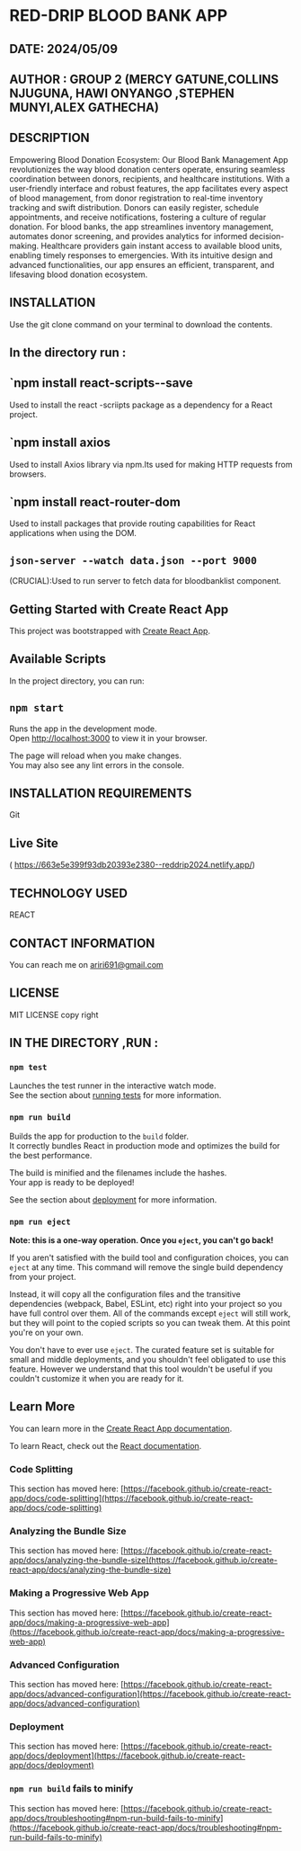 # RED-DRIP BLOOD BANK APP

## DATE: 2024/05/09

## AUTHOR : GROUP 2 (MERCY GATUNE,COLLINS NJUGUNA, HAWI ONYANGO ,STEPHEN MUNYI,ALEX GATHECHA)

## DESCRIPTION
 Empowering Blood Donation Ecosystem: Our Blood Bank Management App revolutionizes the way blood donation centers operate, ensuring seamless coordination between donors, recipients, and healthcare institutions. With a user-friendly interface and robust features, the app facilitates every aspect of blood management, from donor registration to real-time inventory tracking and swift distribution. Donors can easily register, schedule appointments, and receive notifications, fostering a culture of regular donation. For blood banks, the app streamlines inventory management, automates donor screening, and provides analytics for informed decision-making. Healthcare providers gain instant access to available blood units, enabling timely responses to emergencies. With its intuitive design and advanced functionalities, our app ensures an efficient, transparent, and lifesaving blood donation ecosystem.

## INSTALLATION
Use the git clone command on your terminal to download the contents.
## In the directory run :

## `npm install react-scripts--save
Used to install the react -scriipts package as a
dependency for a React project.
## `npm install axios 
Used to install Axios library via npm.Its used for making HTTP requests from browsers.
## `npm install react-router-dom
Used to install packages that provide routing capabilities for React applications when using the DOM.
## `json-server --watch data.json --port 9000`
(CRUCIAL):Used to run server to fetch data for bloodbanklist component.

## Getting Started with Create React App

This project was bootstrapped with [Create React App](https://github.com/facebook/create-react-app).

## Available Scripts

In the project directory, you can run:

## `npm start`

Runs the app in the development mode.\
Open [http://localhost:3000](http://localhost:3000) to view it in your browser.

The page will reload when you make changes.\
You may also see any lint errors in the console.

## INSTALLATION REQUIREMENTS
Git

## Live Site
( https://663e5e399f93db20393e2380--reddrip2024.netlify.app/)

## TECHNOLOGY USED
REACT

## CONTACT INFORMATION
You can reach me on ariri691@gmail.com
## LICENSE
MIT LICENSE
copy right

## IN THE DIRECTORY ,RUN :



### `npm test`

Launches the test runner in the interactive watch mode.\
See the section about [running tests](https://facebook.github.io/create-react-app/docs/running-tests) for more information.

### `npm run build`

Builds the app for production to the `build` folder.\
It correctly bundles React in production mode and optimizes the build for the best performance.

The build is minified and the filenames include the hashes.\
Your app is ready to be deployed!

See the section about [deployment](https://facebook.github.io/create-react-app/docs/deployment) for more information.

### `npm run eject`

**Note: this is a one-way operation. Once you `eject`, you can't go back!**

If you aren't satisfied with the build tool and configuration choices, you can `eject` at any time. This command will remove the single build dependency from your project.

Instead, it will copy all the configuration files and the transitive dependencies (webpack, Babel, ESLint, etc) right into your project so you have full control over them. All of the commands except `eject` will still work, but they will point to the copied scripts so you can tweak them. At this point you're on your own.

You don't have to ever use `eject`. The curated feature set is suitable for small and middle deployments, and you shouldn't feel obligated to use this feature. However we understand that this tool wouldn't be useful if you couldn't customize it when you are ready for it.

## Learn More

You can learn more in the [Create React App documentation](https://facebook.github.io/create-react-app/docs/getting-started).

To learn React, check out the [React documentation](https://reactjs.org/).

### Code Splitting

This section has moved here: [https://facebook.github.io/create-react-app/docs/code-splitting](https://facebook.github.io/create-react-app/docs/code-splitting)

### Analyzing the Bundle Size

This section has moved here: [https://facebook.github.io/create-react-app/docs/analyzing-the-bundle-size](https://facebook.github.io/create-react-app/docs/analyzing-the-bundle-size)

### Making a Progressive Web App

This section has moved here: [https://facebook.github.io/create-react-app/docs/making-a-progressive-web-app](https://facebook.github.io/create-react-app/docs/making-a-progressive-web-app)

### Advanced Configuration

This section has moved here: [https://facebook.github.io/create-react-app/docs/advanced-configuration](https://facebook.github.io/create-react-app/docs/advanced-configuration)

### Deployment

This section has moved here: [https://facebook.github.io/create-react-app/docs/deployment](https://facebook.github.io/create-react-app/docs/deployment)

### `npm run build` fails to minify

This section has moved here: [https://facebook.github.io/create-react-app/docs/troubleshooting#npm-run-build-fails-to-minify](https://facebook.github.io/create-react-app/docs/troubleshooting#npm-run-build-fails-to-minify)
